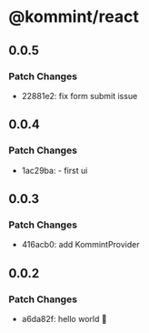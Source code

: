 # @kommint/react

## 0.0.5

### Patch Changes

- 22881e2: fix form submit issue

## 0.0.4

### Patch Changes

- 1ac29ba: - first ui

## 0.0.3

### Patch Changes

- 416acb0: add KommintProvider

## 0.0.2

### Patch Changes

- a6da82f: hello world 🚀
